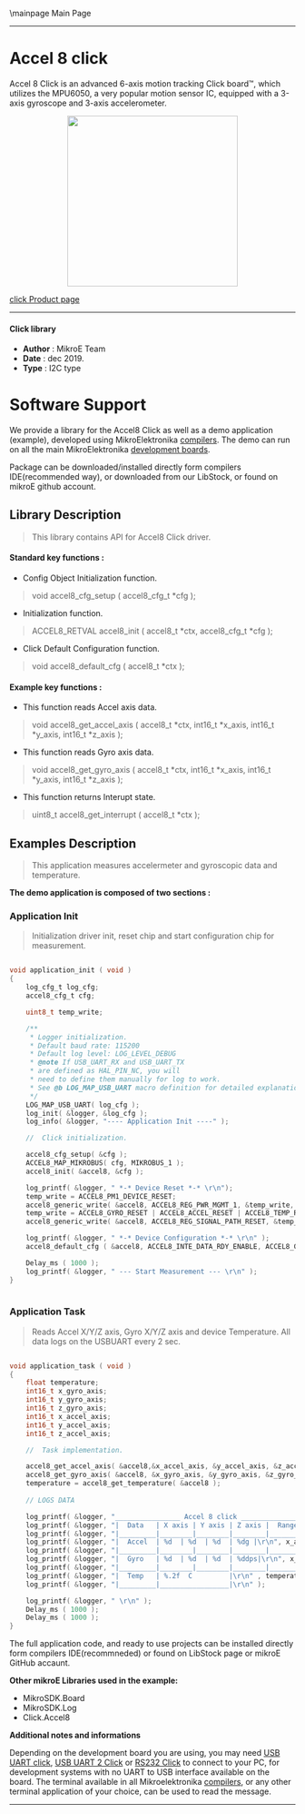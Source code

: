 \mainpage Main Page
 
 

---
# Accel 8 click

Accel 8 Click is an advanced 6-axis motion tracking Click board™, which utilizes the MPU6050, a very popular motion sensor IC, equipped with a 3-axis gyroscope and 3-axis accelerometer. 

<p align="center">
  <img src="https://download.mikroe.com/images/click_for_ide/accel8_click.png" height=300px>
</p>

[click Product page](https://www.mikroe.com/accel-8-click)

---


#### Click library 

- **Author**        : MikroE Team
- **Date**          : dec 2019.
- **Type**          : I2C type


# Software Support

We provide a library for the Accel8 Click 
as well as a demo application (example), developed using MikroElektronika 
[compilers](https://shop.mikroe.com/compilers). 
The demo can run on all the main MikroElektronika [development boards](https://shop.mikroe.com/development-boards).

Package can be downloaded/installed directly form compilers IDE(recommended way), or downloaded from our LibStock, or found on mikroE github account. 

## Library Description

> This library contains API for Accel8 Click driver.

#### Standard key functions :

- Config Object Initialization function.
> void accel8_cfg_setup ( accel8_cfg_t *cfg ); 
 
- Initialization function.
> ACCEL8_RETVAL accel8_init ( accel8_t *ctx, accel8_cfg_t *cfg );

- Click Default Configuration function.
> void accel8_default_cfg ( accel8_t *ctx );


#### Example key functions :

- This function reads Accel axis data.
> void accel8_get_accel_axis ( accel8_t *ctx, int16_t *x_axis, int16_t *y_axis, int16_t *z_axis );
 
- This function reads Gyro axis data.
> void accel8_get_gyro_axis ( accel8_t *ctx, int16_t *x_axis, int16_t *y_axis, int16_t *z_axis );

- This function returns Interupt state.
> uint8_t accel8_get_interrupt ( accel8_t *ctx );

## Examples Description

> This application measures accelermeter and gyroscopic data and temperature.

**The demo application is composed of two sections :**

### Application Init 

> Initialization driver init, reset chip and start configuration chip for measurement.
 
```c

void application_init ( void )
{
    log_cfg_t log_cfg;
    accel8_cfg_t cfg;

    uint8_t temp_write;

    /** 
     * Logger initialization.
     * Default baud rate: 115200
     * Default log level: LOG_LEVEL_DEBUG
     * @note If USB_UART_RX and USB_UART_TX 
     * are defined as HAL_PIN_NC, you will 
     * need to define them manually for log to work. 
     * See @b LOG_MAP_USB_UART macro definition for detailed explanation.
     */
    LOG_MAP_USB_UART( log_cfg );
    log_init( &logger, &log_cfg );
    log_info( &logger, "---- Application Init ----" );

    //  Click initialization.

    accel8_cfg_setup( &cfg );
    ACCEL8_MAP_MIKROBUS( cfg, MIKROBUS_1 );
    accel8_init( &accel8, &cfg );

    log_printf( &logger, " *-* Device Reset *-* \r\n");
    temp_write = ACCEL8_PM1_DEVICE_RESET;
    accel8_generic_write( &accel8, ACCEL8_REG_PWR_MGMT_1, &temp_write, 1 );
    temp_write = ACCEL8_GYRO_RESET | ACCEL8_ACCEL_RESET | ACCEL8_TEMP_RESET;
    accel8_generic_write( &accel8, ACCEL8_REG_SIGNAL_PATH_RESET, &temp_write, 1 );

    log_printf( &logger, " *-* Device Configuration *-* \r\n" );
    accel8_default_cfg ( &accel8, ACCEL8_INTE_DATA_RDY_ENABLE, ACCEL8_GYRO_CFG_FULL_SCALE_RANGE_250dbs, &range);

    Delay_ms ( 1000 );
    log_printf( &logger, " --- Start Measurement --- \r\n" );
}
  
```

### Application Task

> Reads Accel X/Y/Z axis, Gyro X/Y/Z axis and device Temperature. 
> All data logs on the USBUART every 2 sec.

```c

void application_task ( void )
{   
    float temperature;
    int16_t x_gyro_axis;
    int16_t y_gyro_axis;
    int16_t z_gyro_axis;
    int16_t x_accel_axis;
    int16_t y_accel_axis;
    int16_t z_accel_axis;

    //  Task implementation.

    accel8_get_accel_axis( &accel8,&x_accel_axis, &y_accel_axis, &z_accel_axis );
    accel8_get_gyro_axis( &accel8, &x_gyro_axis, &y_gyro_axis, &z_gyro_axis );
    temperature = accel8_get_temperature( &accel8 );
    
    // LOGS DATA

    log_printf( &logger, "________________ Accel 8 click _________________\r\n" );
    log_printf( &logger, "|  Data   | X axis | Y axis | Z axis |  Range  |\r\n" );
    log_printf( &logger, "|_________|________|________|________|_________|\r\n" );
    log_printf( &logger, "|  Accel  | %d  | %d  | %d  | %dg |\r\n", x_accel_axis, y_accel_axis, z_accel_axis, accel_range );
    log_printf( &logger, "|_________|________|________|________|_________|\r\n" );
    log_printf( &logger, "|  Gyro   | %d  | %d  | %d  | %ddps|\r\n", x_gyro_axis, y_gyro_axis, z_gyro_axis, gyro_range );
    log_printf( &logger, "|_________|________|________|________|_________|\r\n" );
    log_printf( &logger, "|  Temp   | %.2f  C         |\r\n" , temperature);
    log_printf( &logger, "|_________|_________________|\r\n" );

    log_printf( &logger, " \r\n" );
    Delay_ms ( 1000 );
    Delay_ms ( 1000 );
}

```

The full application code, and ready to use projects can be  installed directly form compilers IDE(recommneded) or found on LibStock page or mikroE GitHub accaunt.

**Other mikroE Libraries used in the example:** 

- MikroSDK.Board
- MikroSDK.Log
- Click.Accel8

**Additional notes and informations**

Depending on the development board you are using, you may need 
[USB UART click](https://shop.mikroe.com/usb-uart-click), 
[USB UART 2 Click](https://shop.mikroe.com/usb-uart-2-click) or 
[RS232 Click](https://shop.mikroe.com/rs232-click) to connect to your PC, for 
development systems with no UART to USB interface available on the board. The 
terminal available in all Mikroelektronika 
[compilers](https://shop.mikroe.com/compilers), or any other terminal application 
of your choice, can be used to read the message.



---
